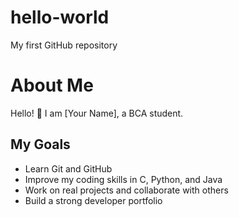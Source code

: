 # hello-world
My first GitHub repository
# About Me
Hello! 👋 I am [Your Name], a BCA student.  

## My Goals
- Learn Git and GitHub  
- Improve my coding skills in C, Python, and Java  
- Work on real projects and collaborate with others  
- Build a strong developer portfolio  
